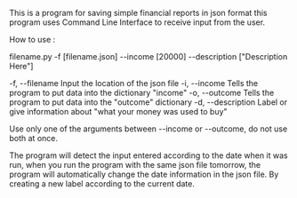 This is a program for saving simple financial reports in json format
this program uses Command Line Interface to receive input from the user.

How to use : 

filename.py -f [filename.json] --income [20000] --description ["Description Here"]

-f, --filename     Input the location of the json file
-i, --income       Tells the program to put data into the dictionary "income"
-o, --outcome      Tells the program to put data into the "outcome" dictionary
-d, --description  Label or give information about "what your money was used to buy"

Use only one of the arguments between --income or --outcome, do not use both at once.

The program will detect the input entered according to the date when it was run, when you run the
program with the same json file tomorrow, the program will automatically change the date information in the json file.
By creating a new label according to the current date.
